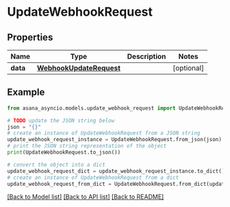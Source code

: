 # UpdateWebhookRequest


## Properties

Name | Type | Description | Notes
------------ | ------------- | ------------- | -------------
**data** | [**WebhookUpdateRequest**](WebhookUpdateRequest.md) |  | [optional] 

## Example

```python
from asana_asyncio.models.update_webhook_request import UpdateWebhookRequest

# TODO update the JSON string below
json = "{}"
# create an instance of UpdateWebhookRequest from a JSON string
update_webhook_request_instance = UpdateWebhookRequest.from_json(json)
# print the JSON string representation of the object
print(UpdateWebhookRequest.to_json())

# convert the object into a dict
update_webhook_request_dict = update_webhook_request_instance.to_dict()
# create an instance of UpdateWebhookRequest from a dict
update_webhook_request_from_dict = UpdateWebhookRequest.from_dict(update_webhook_request_dict)
```
[[Back to Model list]](../README.md#documentation-for-models) [[Back to API list]](../README.md#documentation-for-api-endpoints) [[Back to README]](../README.md)


